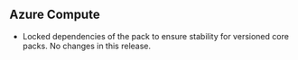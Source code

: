 ## Azure Compute

- Locked dependencies of the pack to ensure stability for versioned core packs. No changes in this release.